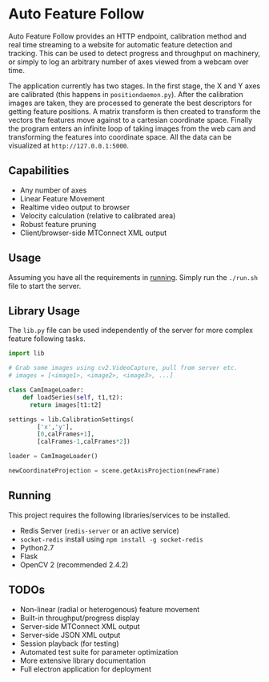 # Auto Feature Follow

Auto Feature Follow provides an HTTP endpoint, calibration method and real time
streaming to a website for automatic feature detection and tracking. This can be
used to detect progress and throughput on machinery, or simply to log an
arbitrary number of axes viewed from a webcam over time.

The application currently has two stages. In the first stage, the X and Y axes
are calibrated (this happens in `positiondaemon.py`). After the calibration images
are taken, they are processed to generate the best descriptors for getting
feature positions. A matrix transform is then created to transform the vectors
the features move against to a cartesian coordinate space. Finally the program
enters an infinite loop of taking images from the web cam and transforming the
features into coordinate space. All the data can be visualized at
`http://127.0.0.1:5000`.

## Capabilities

* Any number of axes
* Linear Feature Movement
* Realtime video output to browser
* Velocity calculation (relative to calibrated area)
* Robust feature pruning
* Client/browser-side MTConnect XML output

## Usage

Assuming you have all the requirements in [running](#running). Simply run the
`./run.sh` file to start the server.

## Library Usage

The `lib.py` file can be used independently of the server for more complex
feature following tasks.

```python
import lib

# Grab some images using cv2.VideoCapture, pull from server etc.
# images = [<image1>, <image2>, <image3>, ...]

class CamImageLoader:
    def loadSeries(self, t1,t2):
      return images[t1:t2]

settings = lib.CalibrationSettings(
        ['x','y'],
        [0,calFrames+1],
        [calFrames-1,calFrames*2])

loader = CamImageLoader()

newCoordinateProjection = scene.getAxisProjection(newFrame)
```

## Running

This project requires the following libraries/services to be installed.
* Redis Server (`redis-server` or an active service)
* `socket-redis` install using `npm install -g socket-redis`
* Python2.7
* Flask
* OpenCV 2 (recommended 2.4.2)

## TODOs

* Non-linear (radial or heterogenous) feature movement
* Built-in throughput/progress display
* Server-side MTConnect XML output
* Server-side JSON XML output
* Session playback (for testing)
* Automated test suite for parameter optimization
* More extensive library documentation
* Full electron application for deployment
